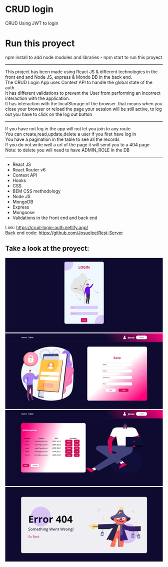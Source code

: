 # CRUD login

CRUD Using JWT to login
<br/>

# Run this proyect

npm install to add node modules and libraries - npm start to run this proyect

<hr/>
This project has been made using React JS & different technologies in the front end and Node JS, express & Mondo DB in the back end. 
<br/>
The CRUD Login App uses Context API to handle the global state of the auth. 
<br/>
It has different validations to prevent the User from performing an incorrect interaction with the application.
<br/>
It has interaction with the localStorage of the browser. that means when you close your browser or reload the page your session will be still active, to log out you have to click on the log out button
<br/>

<hr/>
If you have not log in the app will not let you join to any route
<br/>
You can create,read,update,delete a user if you first have log in
<br/>
You have a pagination in the table to see all the records
<br/>
If you do not write well a url of the page it will send you to a 404 page
<br/>
Note: to delete you will need to have ADMIN_ROLE in the DB
<br/>
<hr/>

- React JS
- React Router v6
- Context API
- Hooks
- CSS
- BEM CSS methodology
- Node JS
- MongoDB
- Express
- Mongoose
- Validations in the front end and back end

Link: https://crud-login-auth.netlify.app/
<br/>
Back end code: https://github.com/Josuelee/Rest-Server

## Take a look at the proyect:

![login](src/assets/login.jpeg)
![create](src/assets/create.jpeg)
![read](src/assets/read.jpeg)
![404](src/assets/404image.jpg)
